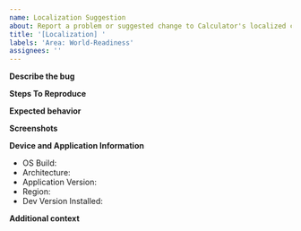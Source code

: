 ```yaml
---
name: Localization Suggestion
about: Report a problem or suggested change to Calculator's localized content.
title: '[Localization] '
labels: 'Area: World-Readiness'
assignees: ''
---
```

<!--
Please note:  We cannot _accept_ any change to our localized resources files. These files are automatically generated from an internal localization process.

Before filing a bug
- Ensure the bug reproduces on the latest version of the app.
- Search existing issues and make sure this issue is not already filed.
-->

**Describe the bug**
<!-- A clear and concise description of what the bug is. -->

**Steps To Reproduce**
<!--
Steps to reproduce the behavior:
1. Go to '...'
2. Click on '....'
3. Scroll down to '....'
4. See error
-->

**Expected behavior**
<!-- A clear and concise description of what you expected to happen. -->

**Screenshots**
<!-- If applicable, add screenshots to help explain your problem. -->

**Device and Application Information**
 - OS Build:
 - Architecture:
 - Application Version:
 - Region: 
 - Dev Version Installed: 
 
<!--
Run the following commands in Powershell and copy/paste the output.
" - OS Build: $([Environment]::OSVersion.Version)"
" - Architecture: $((Get-AppxPackage -Name Microsoft.WindowsCalculator).Architecture)"
" - Application Version: $((Get-AppxPackage -Name Microsoft.WindowsCalculator).Version)"
" - Region: $((Get-Culture).Name)"
" - Dev Version Installed: $(!((Get-AppxPackage -Name Microsoft.WindowsCalculator.Dev) -eq $null))"
-->

**Additional context**
<!-- Add any other context about the problem here. -->
